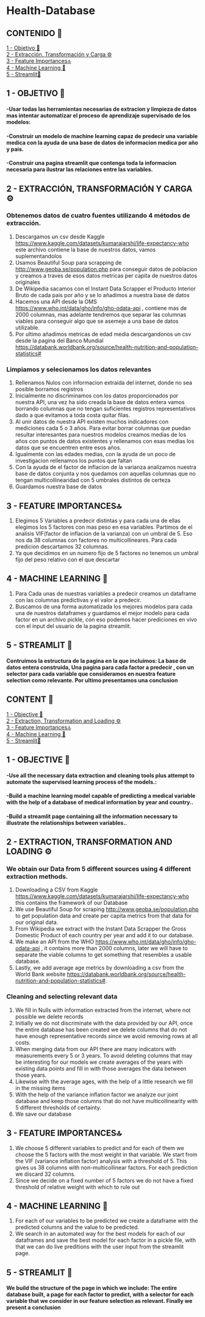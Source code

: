# Health-Database
## CONTENIDO 📑
[1 - Objetivo 🎯](#O)<br />
[2 - Extracción, Transformación y Carga ⚙](#ETL) <br />
[3 - Feature Importances🔝](#FI)<br />
[4 - Machine Learning 🤖 ](#ML)<br />
[5 - Streamlit📡 ](#SL)<br />
 
## 1 - OBJETIVO 🎯<a name="O"/>   
#### -Usar todas las herramientas necesarias de extracion y limpieza de datos mas intentar automatizar el proceso de aprendizaje supervisado de los modelos:<br />
#### -Construir un modelo de machine learning capaz de predecir una variable medica con la ayuda de una base de datos de informacion medica por año y pais.<br />
#### -Construir una pagina streamlit que contenga toda la informacion necesaria para ilustrar las relaciones entre las variables.<br />





## 2 - EXTRACCIÓN, TRANSFORMACIÓN Y CARGA ⚙️ <a name="ETL"/>
### Obtenemos datos de cuatro fuentes utilizando 4 métodos de extracción.
1. Descargamos un csv desde Kaggle https://www.kaggle.com/datasets/kumarajarshi/life-expectancy-who este archivo contiene la base de nuestros datos, vamos suplementandolos
2. Usamos Beautiful Soup para scrapping de http://www.geoba.se/population.php para conseguir datos de poblacion y creamos a traves de esos datos metricas per capita de nuestros datos originales
3. De Wikipedia sacamos con el Instant Data Scrapper el Producto Interior Bruto de cada pais por año y se lo añadimos a nuestra base de datos
4. Hacemos una API desde la OMS https://www.who.int/data/gho/info/gho-odata-api , contiene mas de 2000 columnas, mas adelante tendremos que separar las columnas viables para conseguir algo que se asemeje a una base de datos utilizable.
5. Por ultimo añadimos metricas de edad media descargandonos un csv desde la pagina del Banco Mundial https://databank.worldbank.org/source/health-nutrition-and-population-statistics#
### Limpiamos y selecionamos los datos relevantes
1. Rellenamos Nulos con informacion  extraida del internet, donde no sea posible borramos registros
2. Inicialmente no discriminamos con los datos proporcionados por nuestra API, una vez ha sido creada la base de datos entera vamos borrando columnas que no tengan suficientes registros representativos dado a que evitamos a toda costa quitar filas.
3. Al unir datos de nuestra API existen muchos indicadores con mediciones cada 5 o 3 años. Para evitar borrar columnas que puedan resultar interesantes para nuestros modelos creamos medias de los años con puntos de datos existentes y rellenamos con esas medias los datos que se encuentren entre esos años.
4. Igualmente con las edades medias, con la ayuda de un poco de investigacion rellenamos los puntos que faltan
5. Con la ayuda de el factor de inflacion de la varianza analizamos nuestra base de datos conjunta y nos quedamos con aquellas columnas que no tengan multicollinearidad con 5 umbrales distintos de certeza
6. Guardamos nuestra base de datos

## 3 - FEATURE IMPORTANCES🔝 <a name="CH"/>
1. Elegimos 5 Variables a predecir distintas y para cada una de ellas elegimos los 5 factores con mas peso en esa variables. Partimos de el analisis VIF(factor de inflacion de la varianza) con un umbral de 5. Eso nos da 38 columnas con factores no multicollineares. Para cada predicion descartamos 32 columnas.
2. Ya que decidimos en un numero fijo de 5 factores no tenemos un umbral fijo del peso relativo con el que descartar


## 4 - MACHINE LEARNING 🤖 <a name="ML"/>
1. Para Cada unas de nuestras variables a predecir creamos un dataframe con las columnas predictivas y el valor a predecir.
2. Buscamos de una forma automatizada los mejores modelos para cada una de nuestros dataframes y guardamos el mejor modelo para cada factor en un archivo pickle, con eso podemos hacer prediciones en vivo con el input del usuario de la pagina streamlit.

## 5 - STREAMLIT 📡 <a name="SL"/>
#### Contruimos la estructura de la pagina en la que incluimos: La base de datos entera construida, Una pagina para cada factor a predecir , con un selector para cada variable que consideramos en nuestra feature selection como relevante. Por ultimo presentamos una conclusion

## CONTENT 📑
[1 - Objective 🎯](#O)<br />
[2 - Extraction, Transformation and Loading ⚙](#ETL) <br />
[3 - Feature Importances🔝](#FI)<br />
[4 - Machine Learning 🤖 ](#ML)<br />
[5 - Streamlit📡 ](#SL)<br />
 
## 1 - OBJECTIVE 🎯<a name="O"/>   
#### -Use all the necessary data extraction and cleaning tools plus attempt to automate the supervised learning process of the models.:<br />
#### -Build a machine learning model capable of predicting a medical variable with the help of a database of medical information by year and country..<br />
#### -Build a streamlit page containing all the information necessary to illustrate the relationships between variables..<br />





## 2 - EXTRACTION, TRANSFORMATION AND LOADING ⚙️ <a name="ETL"/>
### We obtain our Data from 5 different sources using 4 different extraction methods.
1. Downloading a CSV from Kaggle https://www.kaggle.com/datasets/kumarajarshi/life-expectancy-who this contains the framework of our Database
2. We use Beautiful Soup for scraping http://www.geoba.se/population.php to get population data and create per capita metrics from that data for our original data.
3. From Wikipedia we extract with the Instant Data Scrapper the Gross Domestic Product of each country per year and add it to our database.
4. We make an API from the WHO https://www.who.int/data/gho/info/gho-odata-api , it contains more than 2000 columns, later we will have to separate the viable columns to get something that resembles a usable database.
5. Lastly, we add average age metrics by downloading a csv from the World Bank website https://databank.worldbank.org/source/health-nutrition-and-population-statistics#.
### Cleaning and selecting relevant data
1. We fill in Nulls with information extracted from the internet, where not possible we delete records
2. Initially we do not discriminate with the data provided by our API, once the entire database has been created we delete columns that do not have enough representative records since we avoid removing rows at all costs.
3. When merging data from our API there are many indicators with measurements every 5 or 3 years. To avoid deleting columns that may be interesting for our models we create averages of the years with existing data points and fill in with those averages the data between those years.
4. Likewise with the average ages, with the help of a little research we fill in the missing items
5. With the help of the variance inflation factor we analyze our joint database and keep those columns that do not have multicollinearity with 5 different thresholds of certainty.
6. We save our database

## 3 - FEATURE IMPORTANCES🔝 <a name="CH"/>
1. We choose 5 different variables to predict and for each of them we choose the 5 factors with the most weight in that variable. We start from the VIF (variance inflation factor) analysis with a threshold of 5. This gives us 38 columns with non-multicollinear factors. For each prediction we discard 32 columns.
2. Since we decide on a fixed number of 5 factors we do not have a fixed threshold of relative weight with which to rule out


## 4 - MACHINE LEARNING 🤖 <a name="ML"/>
1. For each of our variables to be predicted we create a dataframe with the predicted columns and the value to be predicted.
2. We search in an automated way for the best models for each of our dataframes and save the best model for each factor in a pickle file, with that we can do live preditions with the user input from the streamlit page.

## 5 - STREAMLIT 📡 <a name="SL"/>
#### We build the structure of the page in which we include: The entire database built, a page for each factor to predict, with a selector for each variable that we consider in our feature selection as relevant. Finally we present a conclusion
